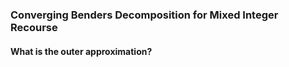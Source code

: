 ### Converging Benders Decomposition for Mixed Integer Recourse

#### What is the outer approximation?




